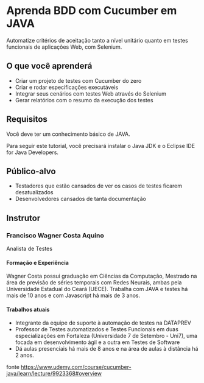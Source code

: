 # Aprenda BDD com Cucumber em JAVA

Automatize critérios de aceitação tanto a nível unitário quanto em testes funcionais de aplicações Web, com Selenium.

## O que você aprenderá

- Criar um projeto de testes com Cucumber do zero
- Criar e rodar especificações executáveis
- Integrar seus cenários com testes Web através do Selenium
- Gerar relatórios com o resumo da execução dos testes

## Requisitos

Você deve ter um conhecimento básico de JAVA.

Para seguir este tutorial, você precisará instalar o Java JDK e o Eclipse IDE for Java Developers.

## Público-alvo

- Testadores que estão cansados de ver os casos de testes ficarem desatualizados
- Desenvolvedores cansados de tanta documentação

## Instrutor

### Francisco Wagner Costa Aquino

Analista de Testes

#### Formação e Experiência

Wagner Costa possui graduação em Ciências da Computação, Mestrado na área de previsão de séries temporais com Redes Neurais, ambas pela Universidade Estadual do Ceará (UECE). Trabalha com JAVA e testes há mais de 10 anos e com Javascript há mais de 3 anos.

#### Trabalhos atuais

- Integrante da equipe de suporte à automação de testes na DATAPREV
- Professor de Testes automatizados e Testes Funcionais em duas especializações em Fortaleza (Universidade 7 de Setembro - Uni7), uma focada em desenvolvimento ágil e a outra em Testes de Software
- Dá aulas presenciais há mais de 8 anos e na área de aulas à distância há 2 anos.

fonte https://www.udemy.com/course/cucumber-java/learn/lecture/9923368#overview

